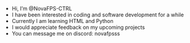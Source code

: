 - Hi, I’m @NovaFPS-CTRL
- I have been interested in coding and software development for a while
- Currently I am learning HTML and Python
- I would appreciate feedback on my upcoming projects 
- You can message me on discord: novafpsss
<!---
NovaFPS-CTRL/NovaFPS-CTRL is a ✨ special ✨ repository because its `README.md` (this file) appears on your GitHub profile.
You can click the Preview link to take a look at your changes.
--->
